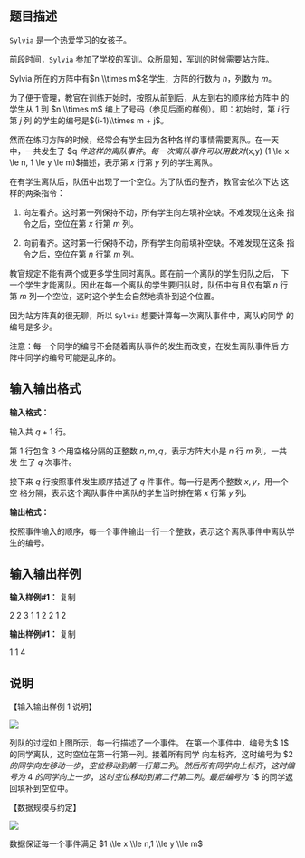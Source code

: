 题目描述
----

`Sylvia` 是一个热爱学习的女孩子。

前段时间，`Sylvia` 参加了学校的军训。众所周知，军训的时候需要站方阵。

Sylvia 所在的方阵中有$n \\times m$名学生，方阵的行数为 $n$，列数为 $m$。

为了便于管理，教官在训练开始时，按照从前到后，从左到右的顺序给方阵中 的学生从 1 到 $n \\times m$ 编上了号码（参见后面的样例）。即：初始时，第 $i$ 行第 $j$ 列 的学生的编号是$(i-1)\\times m + j$。

然而在练习方阵的时候，经常会有学生因为各种各样的事情需要离队。在一天 中，一共发生了 $q $件这样的离队事件。每一次离队事件可以用数对$(x,y) (1 \\le x \\le n, 1 \\le y \\le m)$描述，表示第 $x$ 行第 $y$ 列的学生离队。

在有学生离队后，队伍中出现了一个空位。为了队伍的整齐，教官会依次下达 这样的两条指令：

1.  向左看齐。这时第一列保持不动，所有学生向左填补空缺。不难发现在这条 指令之后，空位在第 $x$ 行第 $m$ 列。
    
2.  向前看齐。这时第一行保持不动，所有学生向前填补空缺。不难发现在这条 指令之后，空位在第 $n$ 行第 $m$ 列。
    

教官规定不能有两个或更多学生同时离队。即在前一个离队的学生归队之后， 下一个学生才能离队。因此在每一个离队的学生要归队时，队伍中有且仅有第 $n$ 行 第 $m$ 列一个空位，这时这个学生会自然地填补到这个位置。

因为站方阵真的很无聊，所以 `Sylvia` 想要计算每一次离队事件中，离队的同学 的编号是多少。

注意：每一个同学的编号不会随着离队事件的发生而改变，在发生离队事件后 方阵中同学的编号可能是乱序的。

输入输出格式
------

**输入格式：**  

输入共 $q+1$ 行。

第 1 行包含 3 个用空格分隔的正整数 $n, m, q$，表示方阵大小是 $n$ 行 $m$ 列，一共发 生了 $q$ 次事件。

接下来 $q$ 行按照事件发生顺序描述了 $q$ 件事件。每一行是两个整数 $x, y$，用一个空 格分隔，表示这个离队事件中离队的学生当时排在第 $x$ 行第 $y$ 列。

**输出格式：**  

按照事件输入的顺序，每一个事件输出一行一个整数，表示这个离队事件中离队学 生的编号。

输入输出样例
------

**输入样例#1：** 复制

2 2 3 
1 1 
2 2 
1 2 

**输出样例#1：** 复制

1
1
4

说明
--

【输入输出样例 1 说明】

![](https://cdn.luogu.org/upload/pic/10870.png)

列队的过程如上图所示，每一行描述了一个事件。 在第一个事件中，编号为$ 1$ 的同学离队，这时空位在第一行第一列。接着所有同学 向左标齐，这时编号为 $2 $的同学向左移动一步，空位移动到第一行第二列。然后所有同 学向上标齐，这时编号为$ 4 $的同学向上一步，这时空位移动到第二行第二列。最后编号 为$ 1$ 的同学返回填补到空位中。

【数据规模与约定】

![](https://cdn.luogu.org/upload/pic/10871.png)

数据保证每一个事件满足 $1 \\le x \\le n,1 \\le y \\le m$